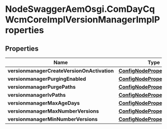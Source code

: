 # NodeSwaggerAemOsgi.ComDayCqWcmCoreImplVersionManagerImplProperties

## Properties
Name | Type | Description | Notes
------------ | ------------- | ------------- | -------------
**versionmanagerCreateVersionOnActivation** | [**ConfigNodePropertyBoolean**](ConfigNodePropertyBoolean.md) |  | [optional] 
**versionmanagerPurgingEnabled** | [**ConfigNodePropertyBoolean**](ConfigNodePropertyBoolean.md) |  | [optional] 
**versionmanagerPurgePaths** | [**ConfigNodePropertyArray**](ConfigNodePropertyArray.md) |  | [optional] 
**versionmanagerIvPaths** | [**ConfigNodePropertyArray**](ConfigNodePropertyArray.md) |  | [optional] 
**versionmanagerMaxAgeDays** | [**ConfigNodePropertyInteger**](ConfigNodePropertyInteger.md) |  | [optional] 
**versionmanagerMaxNumberVersions** | [**ConfigNodePropertyInteger**](ConfigNodePropertyInteger.md) |  | [optional] 
**versionmanagerMinNumberVersions** | [**ConfigNodePropertyInteger**](ConfigNodePropertyInteger.md) |  | [optional] 


